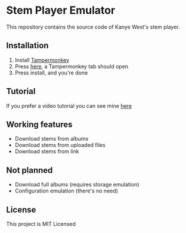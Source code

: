 # Stem Player Emulator

This repository contains the source code of Kanye West's stem player.

## Installation

1. Install [Tampermonkey](https://www.tampermonkey.net/)
2. Press [here](https://github.com/krystalgamer/stem-player-emulator/raw/master/stem_emulator.user.js), a Tampermonkey tab should open
3. Press install, and you're done

## Tutorial

If you prefer a video tutorial you can see mine [here](https://www.youtube.com/watch?v=QqBiKZmr5rw)

## Working features

- Download stems from albums
- Download stems from uploaded files
- Download stems from link

## Not planned

- Download full albums (requires storage emulation)
- Configuration emulation (there's no need)

## License

This project is MIT Licensed
